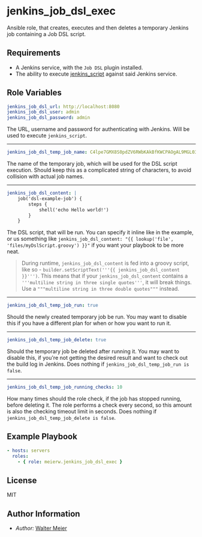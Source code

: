 jenkins_job_dsl_exec
====================

Ansible role, that creates, executes and then deletes a temporary Jenkins job containing a Job DSL script.

Requirements
------------

* A Jenkins service, with the `Job DSL` plugin installed.
* The ability to execute [jenkins_script](https://docs.ansible.com/ansible/2.5/modules/jenkins_script_module.html) against said Jenkins service.

Role Variables
--------------

```yaml
jenkins_job_dsl_url: http://localhost:8080
jenkins_job_dsl_user: admin
jenkins_job_dsl_password: admin
```
The URL, username and password for authenticating with Jenkins. Will be used to execute `jenkins_script`.

-------
```yaml
jenkins_job_dsl_temp_job_name: C4lpe7GMX8S0pdZV6RWbKAkBfKWCPAOgAL9MGL03
```
The name of the temporary job, which will be used for the DSL script execution.
Should keep this as a complicated string of characters, to avoid collision with actual job names.

-------
```yaml
jenkins_job_dsl_content: |
    job('dsl-example-job') {
        steps {
            shell('echo Hello world!')
        }
    }
```
The DSL script, that will be run. You can specify it inline like in the example, 
or us something like `jenkins_job_dsl_content: "{{ lookup('file', 'files/myDslScript.groovy') }}"` if you want your playbook to be more neat.

> During runtime, `jenkins_job_dsl_content` is fed into a groovy script, like so - `builder.setScriptText('''{{ jenkins_job_dsl_content }}''')`.
This means that if your `jenkins_job_dsl_content` contains a `'''multiline string in three single quotes'''`, it will break things.
Use a `"""multiline string in three double quotes"""` instead.

-------
```yaml
jenkins_job_dsl_temp_job_run: true
```
Should the newly created temporary job be run.
You may want to disable this if you have a different plan for when or how you want to run it.

-------
```yaml
jenkins_job_dsl_temp_job_delete: true
```
Should the temporary job be deleted after running it.
You may want to disable this, if you're not getting the desired result and want to check out the build log in Jenkins.
Does nothing if `jenkins_job_dsl_temp_job_run is false`.

-------
```yaml
jenkins_job_dsl_temp_job_running_checks: 10
```
How many times should the role check, if the job has stopped running, before deleting it.
The role performs a check every second, so this amount is also the checking timeout limit in seconds.
Does nothing if `jenkins_job_dsl_temp_job_delete is false`.

Example Playbook
----------------

```yaml
- hosts: servers
  roles:
    - { role: meierw.jenkins_job_dsl_exec }
```

License
-------

MIT

Author Information
------------------

* _Author:_ [Walter Meier](mailto:valters.meirens@gmail.com)
